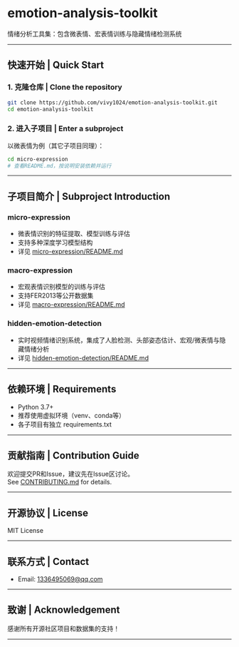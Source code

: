 # emotion-analysis-toolkit
情绪分析工具集：包含微表情、宏表情训练与隐藏情绪检测系统

---

## 快速开始 | Quick Start

### 1. 克隆仓库 | Clone the repository

```bash
git clone https://github.com/vivy1024/emotion-analysis-toolkit.git
cd emotion-analysis-toolkit
```

### 2. 进入子项目 | Enter a subproject

以微表情为例（其它子项目同理）：

```bash
cd micro-expression
# 查看README.md，按说明安装依赖并运行
```

---

## 子项目简介 | Subproject Introduction

### micro-expression

- 微表情识别的特征提取、模型训练与评估
- 支持多种深度学习模型结构
- 详见 [micro-expression/README.md](./micro-expression/README.md)

### macro-expression

- 宏观表情识别模型的训练与评估
- 支持FER2013等公开数据集
- 详见 [macro-expression/README.md](./macro-expression/README.md)

### hidden-emotion-detection

- 实时视频情绪识别系统，集成了人脸检测、头部姿态估计、宏观/微表情与隐藏情绪分析
- 详见 [hidden-emotion-detection/README.md](./hidden-emotion-detection/README.md)

---

## 依赖环境 | Requirements

- Python 3.7+
- 推荐使用虚拟环境（venv、conda等）
- 各子项目有独立 requirements.txt

---

## 贡献指南 | Contribution Guide

欢迎提交PR和Issue，建议先在Issue区讨论。  
See [CONTRIBUTING.md](./CONTRIBUTING.md) for details.

---

## 开源协议 | License

MIT License

---

## 联系方式 | Contact

- Email: 1336495069@qq.com

---

## 致谢 | Acknowledgement

感谢所有开源社区项目和数据集的支持！

---
